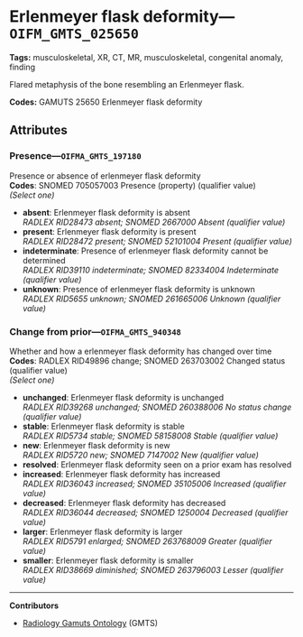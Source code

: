 # Erlenmeyer flask deformity—`OIFM_GMTS_025650`

**Tags:** musculoskeletal, XR, CT, MR, musculoskeletal, congenital anomaly, finding

Flared metaphysis of the bone resembling an Erlenmeyer flask.

**Codes:** GAMUTS 25650 Erlenmeyer flask deformity

## Attributes

### Presence—`OIFMA_GMTS_197180`

Presence or absence of erlenmeyer flask deformity  
**Codes**: SNOMED 705057003 Presence (property) (qualifier value)  
*(Select one)*

- **absent**: Erlenmeyer flask deformity is absent  
_RADLEX RID28473 absent; SNOMED 2667000 Absent (qualifier value)_
- **present**: Erlenmeyer flask deformity is present  
_RADLEX RID28472 present; SNOMED 52101004 Present (qualifier value)_
- **indeterminate**: Presence of erlenmeyer flask deformity cannot be determined  
_RADLEX RID39110 indeterminate; SNOMED 82334004 Indeterminate (qualifier value)_
- **unknown**: Presence of erlenmeyer flask deformity is unknown  
_RADLEX RID5655 unknown; SNOMED 261665006 Unknown (qualifier value)_

### Change from prior—`OIFMA_GMTS_940348`

Whether and how a erlenmeyer flask deformity has changed over time  
**Codes**: RADLEX RID49896 change; SNOMED 263703002 Changed status (qualifier value)  
*(Select one)*

- **unchanged**: Erlenmeyer flask deformity is unchanged  
_RADLEX RID39268 unchanged; SNOMED 260388006 No status change (qualifier value)_
- **stable**: Erlenmeyer flask deformity is stable  
_RADLEX RID5734 stable; SNOMED 58158008 Stable (qualifier value)_
- **new**: Erlenmeyer flask deformity is new  
_RADLEX RID5720 new; SNOMED 7147002 New (qualifier value)_
- **resolved**: Erlenmeyer flask deformity seen on a prior exam has resolved  
- **increased**: Erlenmeyer flask deformity has increased  
_RADLEX RID36043 increased; SNOMED 35105006 Increased (qualifier value)_
- **decreased**: Erlenmeyer flask deformity has decreased  
_RADLEX RID36044 decreased; SNOMED 1250004 Decreased (qualifier value)_
- **larger**: Erlenmeyer flask deformity is larger  
_RADLEX RID5791 enlarged; SNOMED 263768009 Greater (qualifier value)_
- **smaller**: Erlenmeyer flask deformity is smaller  
_RADLEX RID38669 diminished; SNOMED 263796003 Lesser (qualifier value)_

---

**Contributors**

- [Radiology Gamuts Ontology](https://gamuts.net/) (GMTS)
